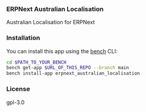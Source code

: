 ### ERPNext Australian Localisation

Australian Localisation for ERPNext

### Installation

You can install this app using the [bench](https://github.com/frappe/bench) CLI:

```bash
cd $PATH_TO_YOUR_BENCH
bench get-app $URL_OF_THIS_REPO --branch main
bench install-app erpnext_australian_localisation
```

### License

gpl-3.0
